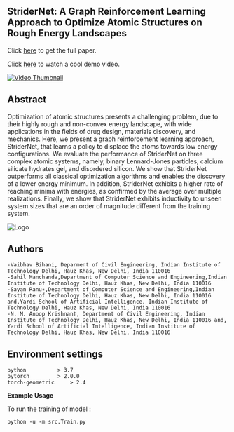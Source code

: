 ## StriderNet: A Graph Reinforcement Learning Approach to Optimize Atomic Structures on Rough Energy Landscapes

Click [here](https://proceedings.mlr.press/v202/bihani23a) to get the full paper.


Click [here](https://www.youtube.com/watch?v=wrQmLkqEegI) to watch a cool demo video.

[![Video Thumbnail](https://img.youtube.com/vi/wrQmLkqEegI/maxresdefault.jpg)](https://www.youtube.com/watch?v=wrQmLkqEegI)

## Abstract
Optimization of atomic structures presents a challenging problem, due to their highly rough and non-convex energy landscape, with wide applications in the fields of drug design, materials discovery, and mechanics. Here, we present a graph reinforcement learning approach, StriderNet, that learns a policy to displace the atoms towards low energy configurations. We evaluate the performance of StriderNet on three complex atomic systems, namely, binary Lennard-Jones particles, calcium silicate hydrates gel, and disordered silicon. We show that StriderNet outperforms all classical optimization algorithms and enables the discovery of a lower energy minimum. In addition, StriderNet exhibits a higher rate of reaching minima with energies, as confirmed by the average over multiple realizations. Finally, we show that StriderNet exhibits inductivity to unseen system sizes that are an order of magnitude different from the training system.
    
   ![Logo](./src/LJSystem_optimize_schematic.png)
## Authors
	-Vaibhav Bihani, Deparment of Civil Engineering, Indian Institute of Technology Delhi, Hauz Khas, New Delhi, India 110016
	-Sahil Manchanda,Department of Computer Science and Engineering,Indian Institute of Technology Delhi, Hauz Khas, New Delhi, India 110016
	-Sayan Ranu∗,Department of Computer Science and Engineering,Indian Institute of Technology Delhi, Hauz Khas, New Delhi, India 110016 and,Yardi School of Artificial Intelligence, Indian Institute of Technology Delhi, Hauz Khas, New Delhi, India 110016
	-N. M. Anoop Krishnan†, Department of Civil Engineering, Indian Institute of Technology Delhi, Hauz Khas, New Delhi, India 110016 and, Yardi School of Artificial Intelligence, Indian Institute of Technology Delhi, Hauz Khas, New Delhi, India 110016

## Environment settings
    python      	> 3.7
    pytorch     	> 2.0.0
    torch-geometric 	> 2.4

**Example Usage**

To run the training of model :
```
python -u -m src.Train.py
```

